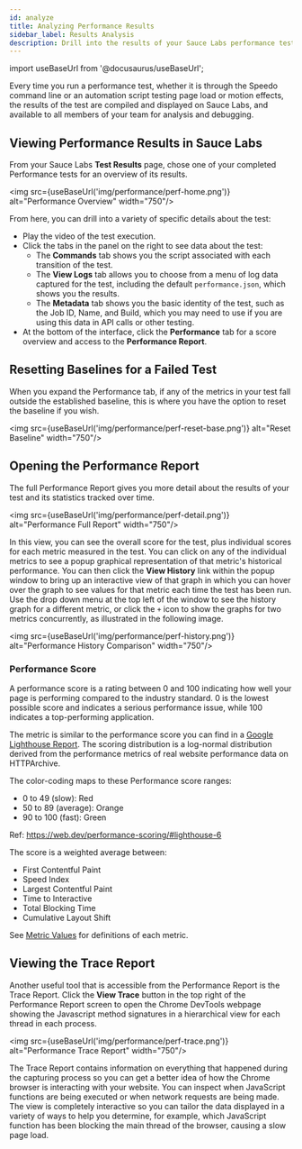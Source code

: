 ```yaml
---
id: analyze
title: Analyzing Performance Results
sidebar_label: Results Analysis
description: Drill into the results of your Sauce Labs performance testing to isolate and identify sources of performance degradation.
---
```

import useBaseUrl from '@docusaurus/useBaseUrl';

Every time you run a performance test, whether it is through the Speedo command line or an automation script testing page load or motion effects, the results of the test are compiled and displayed on Sauce Labs, and available to all members of your team for analysis and debugging.

## Viewing Performance Results in Sauce Labs

From your Sauce Labs **Test Results** page, chose one of your completed Performance tests for an overview of its results.

<img src={useBaseUrl('img/performance/perf-home.png')} alt="Performance Overview" width="750"/>

From here, you can drill into a variety of specific details about the test:

* Play the video of the test execution.
* Click the tabs in the panel on the right to see data about the test:
    * The **Commands** tab shows you the script associated with each transition of the test.
    * The **View Logs** tab allows you to choose from a menu of log data captured for the test, including the default `performance.json`, which shows you the results.
    * The **Metadata** tab shows you the basic identity of the test, such as the Job ID, Name, and Build, which you may need to use if you are using this data in API calls or other testing.
* At the bottom  of the interface, click the **Performance** tab for a score overview and access to the **Performance Report**.

## Resetting Baselines for a Failed Test

When you expand the Performance tab, if any of the metrics in your test fall  outside the  established baseline, this is where you have the option to reset the baseline if you wish.

<img src={useBaseUrl('img/performance/perf-reset-base.png')}  alt="Reset  Baseline"  width="750"/>

## Opening the Performance Report

The full Performance Report gives you more detail about the results of your test and its statistics tracked over time.

<img src={useBaseUrl('img/performance/perf-detail.png')} alt="Performance Full Report" width="750"/>

In this view, you can see the overall score for the test, plus individual scores for each metric measured in the test. You  can click on any of the individual metrics to see a popup graphical representation of that metric's historical performance. You can then click the **View History**  link within the popup window to bring up an interactive view of that graph in which you can hover over the graph to see values for that metric each time the test has been run. Use the drop down menu at the top left of the window to see the history graph for a different metric, or click the `+` icon to show the graphs for two metrics concurrently, as illustrated in the following image.

<img src={useBaseUrl('img/performance/perf-history.png')} alt="Performance History Comparison" width="750"/>

### Performance Score

A performance score is a rating between 0 and 100 indicating how well your page is performing compared to the industry standard. 0 is the lowest possible score and indicates a serious performance issue, while 100 indicates a top-performing application.

The metric is similar to the performance score you can find in a [Google Lighthouse Report](https://developers.google.com/web/tools/lighthouse). The scoring distribution is a log-normal distribution derived from the performance metrics of real website performance data on HTTPArchive.

The color-coding maps to these Performance score ranges:

* 0 to 49 (slow): Red
* 50 to 89 (average): Orange
* 90 to 100 (fast): Green

Ref: https://web.dev/performance-scoring/#lighthouse-6

The score is a weighted average between:

* First Contentful Paint
* Speed Index
* Largest Contentful Paint
* Time to Interactive
* Total Blocking Time
* Cumulative Layout Shift

See [Metric Values](/performance/one-page.md#metric-values) for definitions of each metric.

## Viewing the Trace Report

Another useful tool that is accessible from the Performance Report is the Trace Report. Click the **View Trace** button in the top right of the Performance Report screen to open the Chrome DevTools webpage showing the Javascript method signatures in a hierarchical view for each thread in each process.

<img src={useBaseUrl('img/performance/perf-trace.png')} alt="Performance Trace Report" width="750"/>

The Trace Report contains information on everything that happened during the capturing process so you can get a better idea of how the Chrome browser is interacting with your website. You can inspect when JavaScript functions are being executed or when network requests are being made. The view is completely interactive so you can tailor the data displayed in a variety of ways to help you determine, for example, which JavaScript function has been blocking the main thread of the browser, causing a slow page load.
